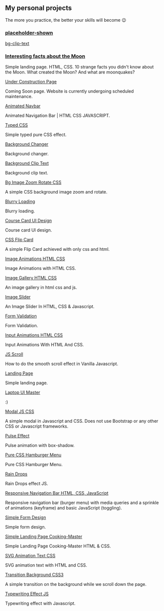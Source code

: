 ## My personal projects 
The more you practice, the better your skills will become 😉

### [placeholder-shown](https://rodionsibov.github.io/projects/placeholder-shown/index.html)

[bg-clip-text](https://rodionsibov.github.io/projects/bg-clip-text/index.html)

### [Interesting facts about the Moon](https://rodionsibov.github.io/projects/facts-about-the-moon/index.html)

Simple landing page. HTML, CSS. 10 strange facts you didn't know about the Moon. What created the Moon? And what are moonquakes?


[Under Construction Page](https://rodionsibov.github.io/projects/under-construction-page/index.html)

Coming Soon page. Website is currently undergoing scheduled maintenance.


[Animated Navbar](https://rodionsibov.github.io/projects/animated-navbar/index.html)

Animated Navigation Bar | HTML CSS JAVASCRIPT.


[Typed CSS](https://rodionsibov.github.io/projects/typed-css/index.html)

Simple typed pure CSS effect.


[Background Changer](https://rodionsibov.github.io/projects/background-changer/index.html)

Background changer.


[Background Clip Text](https://rodionsibov.github.io/projects/background-clip-text/index.html)

Background clip text.


[Bg Image Zoom Rotate CSS](https://rodionsibov.github.io/projects/bg-image-zoom-rotate-css/index.html)

A simple CSS background image zoom and rotate.


[Blurry Loading](https://rodionsibov.github.io/projects/blurry-loading/index.html)

Blurry loading.


[Course Card UI Design](https://rodionsibov.github.io/projects/course-card-ui-design/index.html)

Course card UI design.


[CSS Flip Card](https://rodionsibov.github.io/projects/css-flip-card/index.html)

A simple Flip Card achieved with only css and html.


[Image Animations HTML CSS](https://rodionsibov.github.io/projects/image-animations-html-css/index.html)

Image Animations with HTML CSS.


[Image Gallery HTML CSS](https://rodionsibov.github.io/projects/image-gallery-html-css/index.html)

An image gallery in html css and js.


[Image Slider](https://rodionsibov.github.io/projects/image-slider/index.html)

An Image Slider In HTML, CSS & Javascript.


[Form Validation](https://rodionsibov.github.io/projects/form-validation/index.html)

Form Validation.


[Input Animations HTML CSS](https://rodionsibov.github.io/projects/input-animations-html-css/index.html)

Input Animations With HTML And CSS.


[JS Scroll](https://rodionsibov.github.io/projects/js-scroll/index.html)

How to do the smooth scroll effect in Vanilla Javascript.


[Landing Page](https://rodionsibov.github.io/projects/landing-page/index.html)

Simple landing page.


[Laptop UI Master](https://rodionsibov.github.io/projects/laptop-ui-master/index.html)

:)

[Modal JS CSS](https://rodionsibov.github.io/projects/modal-js-css/index.html)

A simple modal in Javascript and CSS. Does not use Bootstrap or any other CSS or Javascript frameworks.


[Pulse Effect](https://rodionsibov.github.io/projects/pulse-effect/index.html)

Pulse animation with box-shadow.


[Pure CSS Hamburger Menu](https://rodionsibov.github.io/projects/pure-css-hamburger-menu/index.html)

Pure CSS Hamburger Menu.

[Rain Drops](https://rodionsibov.github.io/projects/rain-drops/index.html)

Rain Drops effect JS.


[Responsive Navigation Bar HTML, CSS, JavaScript](https://rodionsibov.github.io/projects/responsive-navbar/index.html)

Responsive navigation bar (burger menu) with media queries and a sprinkle of animations (keyframe) and basic JavaScript (toggling).


[Simple Form Design](https://rodionsibov.github.io/projects/simple-form-design/index.html)

Simple form design.


[Simple Landing Page Cooking-Master](https://rodionsibov.github.io/projects/simple-landing-page-cooking-master/index.html)

Simple Landing Page Cooking-Master HTML & CSS.


[SVG Animation Text CSS](https://rodionsibov.github.io/projects/svg-animation-text-css/index.html)

SVG animation text with HTML and CSS.


[Transition Background CSS3](https://rodionsibov.github.io/projects/transition-background-css3/index.html)

A simple transition on the background while we scroll down the page.


[Typewriting Effect JS](https://rodionsibov.github.io/projects/typewriting-effect-js/index.html)

Typewriting effect with Javascript.
